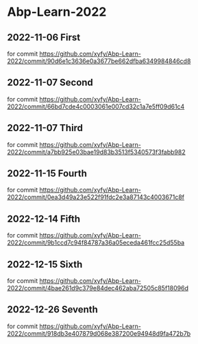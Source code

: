 # Abp-Learn-2022

## 2022-11-06 First

for commit <https://github.com/xyfy/Abp-Learn-2022/commit/90d6e1c3636e0a3677be662dfba6349984846cd8>

## 2022-11-07 Second

for commit <https://github.com/xyfy/Abp-Learn-2022/commit/66bd7cde4c0003061e007cd32c1a7e5ff09d61c4>

## 2022-11-07 Third

for commit <https://github.com/xyfy/Abp-Learn-2022/commit/a7bb925e03bae19d83b3513f5340573f3fabb982>

## 2022-11-15 Fourth

for commit <https://github.com/xyfy/Abp-Learn-2022/commit/0ea3d49a23e522f91fdc2e3a87143c4003671c8f>

## 2022-12-14 Fifth

for commit <https://github.com/xyfy/Abp-Learn-2022/commit/9b1ccd7c94f84787a36a05eceda461fcc25d55ba>

## 2022-12-15 Sixth

for commit <https://github.com/xyfy/Abp-Learn-2022/commit/4bae261d9c379e84dec462aba72505c85f18096d>

## 2022-12-26 Seventh

for commit <https://github.com/xyfy/Abp-Learn-2022/commit/918db3e407879d068e387200e94948d9fa472b7b>
